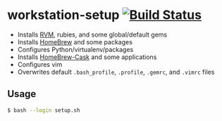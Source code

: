 # workstation-setup [![Build Status](https://travis-ci.org/twmartin/workstation-setup.svg)](https://travis-ci.org/twmartin/workstation-setup)
- Installs [RVM](https://github.com/wayneeseguin/rvm), rubies, and some global/default gems
- Installs [HomeBrew](https://github.com/Homebrew/homebrew) and some packages
- Configures Python/virtualenv/packages
- Installs [HomeBrew-Cask](https://github.com/caskroom/homebrew-cask) and some applications
- Configures vim
- Overwrites default `.bash_profile`, `.profile`, `.gemrc`, and `.vimrc` files

## Usage
```bash
$ bash --login setup.sh
```
